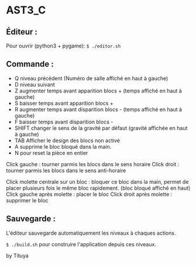 # AST3_C

## Éditeur :

Pour ouvrir (python3 + pygame): 
`$ ./editor.sh`

## Commande :

- Q niveau précédent (Numéro de salle affiché en haut à gauche)
- D niveau suivant
- Z augmenter temps avant apparition blocs + (temps affiché en haut à gauche)
- S baisser temps avant apparition blocs +
- R augmenter temps avant disparition blocs - (temps affiché en haut à gauche)
- F baisser temps avant disparition blocs -
- SHIFT changer le sens de la gravité par défaut (gravité affichée en haut à gauche)
- TAB Afficher le design des blocs non activé
- A supprime le bloc bloqué dans la main. 
- N pour reset la pièce en entier

Click gauche : tourner parmis les blocs dans le sens horaire
Click droit : tourner parmis les blocs dans le sens anti-horaire

Click molette centrale sur un bloc : bloquer ce bloc dans la main, permet de placer plusieurs fois le même bloc rapidement. (bloc bloqué affiché en haut)
Click gauche après molette : placer le bloc
Click droit après molette : supprimer le bloc

## Sauvegarde :

L'éditeur sauvegarde automatiquement les niveaux à chaques actions. 

`$ ./build.sh` pour construire l'application depuis ces niveaux.

by Tituya
